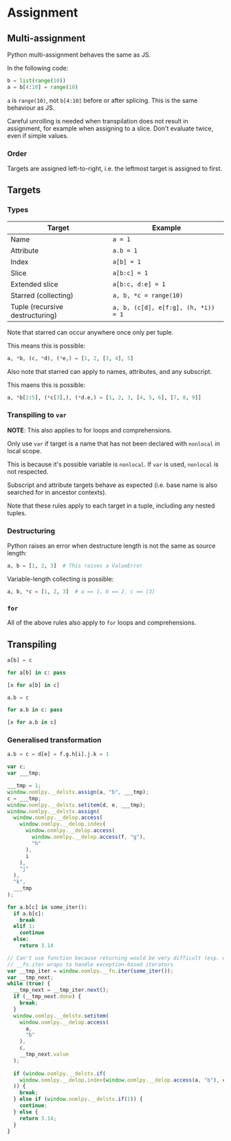# Assignment

## Multi-assignment

Python multi-assignment behaves the same as JS.

In the following code:

```python
b = list(range(10))
a = b[4:10] = range(10)
```

`a` is `range(10)`, not `b[4:10]` before or after splicing. This is the same behaviour as JS.

Careful unrolling is needed when transpilation does not result in assignment, for example when assigning to a slice. Don't evaluate twice, even if simple values.

### Order

Targets are assigned left-to-right, i.e. the leftmost target is assigned to first.

## Targets

### Types

|Target|Example|
|---|---|
|Name|`a = 1`|
|Attribute|`a.b = 1`|
|Index|`a[b] = 1`|
|Slice|`a[b:c] = 1`|
|Extended slice|`a[b:c, d:e] = 1`|
|Starred (collecting)|`a, b, *c = range(10)`|
|Tuple (recursive destructuring)|`a, b, (c[d], e[f:g], (h, *i)) = 1`|

Note that starred can occur anywhere once only per tuple.

This means this is possible:

```python
a, *b, (c, *d), (*e,) = [1, 2, [3, 4], 5]
```

Also note that starred can apply to names, attributes, and any subscript.

This maens this is possible:

```python
a, *b[2:5], (*c[3],), (*d.e,) = [1, 2, 3, [4, 5, 6], [7, 8, 9]]
```

### Transpiling to `var`

**NOTE**: This also applies to for loops and comprehensions.

Only use `var` if target is a name that has not been declared with `nonlocal` in local scope.

This is because it's possible variable is `nonlocal`. If `var` is used, `nonlocal` is not respected.

Subscript and attribute targets behave as expected (i.e. base name is also searched for in ancestor contexts).

Note that these rules apply to each target in a tuple, including any nested tuples.

### Destructuring

Python raises an error when destructure length is not the same as source length:

```python
a, b = [1, 2, 3]  # This raises a ValueError
```

Variable-length collecting is possible:


```python
a, b, *c = [1, 2, 3]  # a == 1, b == 2, c == [3]
```

### `for`

All of the above rules also apply to `for` loops and comprehensions.

## Transpiling

```python
a[b] = c

for a[b] in c: pass

[x for a[b] in c]

a.b = c

for a.b in c: pass

[x for a.b in c]
```

### Generalised transformation

```python
a.b = c = d[e] = f.g.h[i].j.k = 1
```

```javascript
var c;
var ___tmp;

___tmp = 1;
window.oomlpy.__delstx.assign(a, "b", ___tmp);
c = ___tmp;
window.oomlpy.__delstx.setitem(d, e, ___tmp);
window.oomlpy.__delstx.assign(
  window.oomlpy.__delop.access(
    window.oomlpy.__delop.index(
      window.oomlpy.__delop.access(
        window.oomlpy.__delop.access(f, "g"), 
        "h"
      ),
      i
    ),
    "j"
  ),
  "k",
  ___tmp
);
```

```python
for a.b[c] in some_iter():
  if a.b[c]:
    break
  elif 1:
    continue
  else:
    return 3.14
```

```javascript
// Can't use function because returning would be very difficult (esp. with nested)
// __fn.iter wraps to handle exception-based iterators
var __tmp_iter = window.oomlpy.__fn.iter(some_iter());
var __tmp_next;
while (true) {
  __tmp_next = __tmp_iter.next();
  if (__tmp_next.done) {
    break;
  }
  window.oomlpy.__delstx.setitem(
    window.oomlpy.__delop.access(
      a,
      "b"
    ),
    c,
    __tmp_next.value
  );
  
  if (window.oomlpy.__delstx.if(
    window.oomlpy.__delop.index(window.oomlpy.__delop.access(a, "b"), c)
  )) {
    break;
  } else if (window.oomlpy.__delstx.if(1)) {
    continue;
  } else {
    return 3.14;
  }
}
```
